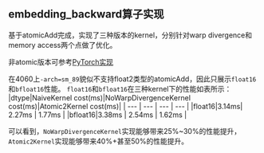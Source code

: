 embedding_backward算子实现  
--------------------------
基于atomicAdd完成，实现了三种版本的kernel，分别针对warp divergence和memory access两个点做了优化。  

非atomic版本可参考[PyTorch实现](https://github.com/pytorch/pytorch/blob/8ac9b20d4b090c213799e81acf48a55ea8d437d6/aten/src/ATen/native/cuda/EmbeddingBackwardKernel.cu#L212)  
  
在4060上`-arch=sm_89`貌似不支持float2类型的atomicAdd，因此只展示`float16`和`bfloat16`性能。
`float16`和`bfloat16`在三种kernel下的性能如表所示：
|dtype|NaiveKernel cost(ms)|NoWarpDivergenceKernel cost(ms)|Atomic2Kernel cost(ms)|
| --- | --- | --- | --- |
|float16|3.14ms| 2.27ms | 1.77ms |
|bfloat16|3.38ms | 2.54ms | 1.62ms |
  
可以看到，`NoWarpDivergenceKernel`实现能够带来25%~30%的性能提升，`Atomic2Kernel`实现能够带来40%+甚至50%的性能提升。
